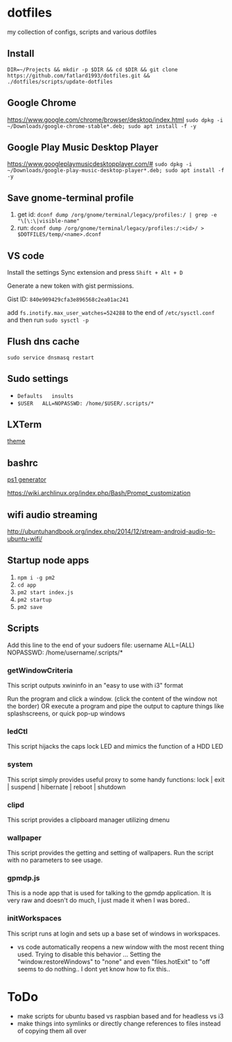 # dotfiles

my collection of configs, scripts and various dotfiles

## Install

```DIR=~/Projects && mkdir -p $DIR && cd $DIR && git clone https://github.com/fatlard1993/dotfiles.git && ./dotfiles/scripts/update-dotfiles```


## Google Chrome

https://www.google.com/chrome/browser/desktop/index.html
```sudo dpkg -i ~/Downloads/google-chrome-stable*.deb; sudo apt install -f -y```


## Google Play Music Desktop Player

https://www.googleplaymusicdesktopplayer.com/#
```sudo dpkg -i ~/Downloads/google-play-music-desktop-player*.deb; sudo apt install -f -y```


## Save gnome-terminal profile

1) get id: ``` dconf dump /org/gnome/terminal/legacy/profiles:/ | grep -e "\[\:\|visible-name" ```
2) run: ``` dconf dump /org/gnome/terminal/legacy/profiles:/:<id>/ > $DOTFILES/temp/<name>.dconf ```

## VS code

Install the settings Sync extension and press ```Shift + Alt + D```

Generate a new token with gist permissions.

Gist ID: ```840e909429cfa3e896568c2ea01ac241```

add ```fs.inotify.max_user_watches=524288``` to the end of ```/etc/sysctl.conf``` and then run ```sudo sysctl -p```


## Flush dns cache

```sudo service dnsmasq restart```


## Sudo settings

* ```Defaults   insults```
* ```$USER   ALL=NOPASSWD: /home/$USER/.scripts/*```


## LXTerm

[theme](https://askubuntu.com/questions/442887/changing-the-colors-of-lxterminal)


## bashrc

[ps1 generator](http://bashrcgenerator.com/)

https://wiki.archlinux.org/index.php/Bash/Prompt_customization


## wifi audio streaming

http://ubuntuhandbook.org/index.php/2014/12/stream-android-audio-to-ubuntu-wifi/


## Startup node apps

1. `npm i -g pm2`
2. `cd app`
3. `pm2 start index.js`
4. `pm2 startup`
5. `pm2 save`


## Scripts

Add this line to the end of your sudoers file:
username ALL=(ALL) NOPASSWD: /home/username/.scripts/*

### getWindowCriteria

This script outputs xwininfo in an "easy to use with i3" format

Run the program and click a window. (click the content of the window not the border)
OR
execute a program and pipe the output to capture things like splashscreens, or quick pop-up windows

### ledCtl

This script hijacks the caps lock LED and mimics the function of a HDD LED

### system

This script simply provides useful proxy to some handy functions:
lock | exit | suspend | hibernate | reboot | shutdown

### clipd

This script provides a clipboard manager utilizing dmenu

### wallpaper

This script provides the getting and setting of wallpapers.
Run the script with no parameters to see usage.

### gpmdp.js

This is a node app that is used for talking to the gpmdp application.
It is very raw and doesn't do much, I just made it when I was bored..

### initWorkspaces

This script runs at login and sets up a base set of windows in workspaces.

* vs code automatically reopens a new window with the most recent thing used. Trying to disable this behavior ... Setting the "window.restoreWindows" to "none" and even "files.hotExit" to "off seems to do nothing.. I dont yet know how to fix this..

# ToDo

* make scripts for ubuntu based vs raspbian based and for headless vs i3
* make things into symlinks or directly change references to files instead of copying them all over